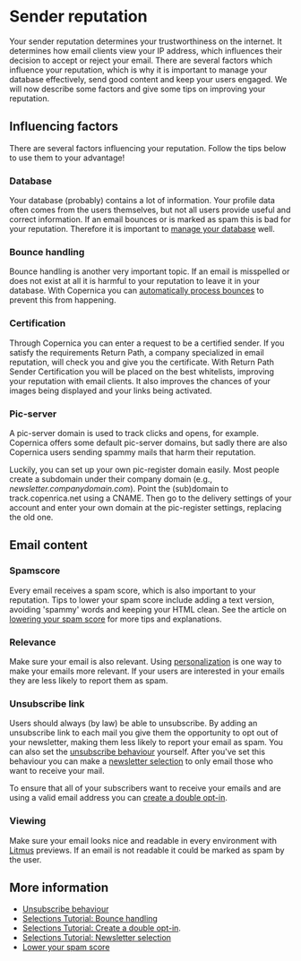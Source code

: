 # Sender reputation

Your sender reputation determines your trustworthiness on the internet. It 
determines how email clients view your IP address, which influences their 
decision to accept or reject your email. There are several factors which 
influence your reputation, which is why it is important to 
manage your database effectively, send good content 
and keep your users engaged. We will now describe some factors and give 
some tips on improving your reputation.

## Influencing factors

There are several factors influencing your reputation. Follow the tips 
below to use them to your advantage!

### Database

Your database (probably) contains a lot of information. Your profile data 
often comes from the users themselves, but not all users provide useful and 
correct information. If an email bounces or is marked as spam this is bad 
for your reputation. Therefore it is important to [manage your database](./database-introduction) 
well.

### Bounce handling

Bounce handling is another very important topic. If an email is misspelled 
or does not exist at all it is harmful to your reputation to leave it in your 
database. With Copernica you can [automatically process bounces](./automatically-process-bounces) 
to prevent this from happening.

### Certification

Through Copernica you can enter a request to be a certified sender. If 
you satisfy the requirements Return Path, a company specialized in email 
reputation, will check you and give you the certificate. With Return Path 
Sender Certification you will be placed on the best whitelists, improving 
your reputation with email clients. It also improves the chances of your 
images being displayed and your links being activated.

### Pic-server

A pic-server domain is used to track clicks and opens, for example. 
Copernica offers some default pic-server domains, but sadly there are 
also Copernica users sending spammy mails that harm their reputation.

Luckily, you can set up your own pic-register domain easily. Most people 
create a subdomain under their company domain 
(e.g., *newsletter.companydomain.com*). Point the (sub)domain to 
track.copenrica.net using a CNAME. Then go to the delivery settings of 
your account and enter your own domain at the pic-register settings, 
replacing the old one.

## Email content

### Spamscore

Every email receives a spam score, which is also important to your reputation. 
Tips to lower your spam score include adding a text version, avoiding 
'spammy' words and keeping your HTML clean. See the article on 
[lowering your spam score](./some-tips-to-lower-your-email-spam-score) for more 
tips and explanations.

### Relevance

Make sure your email is also relevant. Using [personalization](./personalization) 
is one way to make your emails more relevant. If your users are interested 
in your emails they are less likely to report them as spam.

### Unsubscribe link

Users should always (by law) be able to unsubscribe. 
By adding an unsubscribe link to each mail you give them the opportunity 
to opt out of your newsletter, making them less likely to report your email 
as spam. You can also set the [unsubscribe behaviour](database-unsubscribe-behavior) 
yourself. After you've set this behaviour you can make a 
[newsletter selection](./create-a-mailing-list) to only email those who 
want to receive your mail.

To ensure that all of your subscribers want to receive your emails and are 
using a valid email address you can [create a double opt-in](create-a-double-optin-for-new-subscribers).

### Viewing

Make sure your email looks nice and readable in every environment with 
[Litmus](./litmus) previews. If an email is not readable it could be 
marked as spam by the user.

## More information

* [Unsubscribe behaviour](database-unsubscribe-behavior) 
* [Selections Tutorial: Bounce handling](./automatically-process-bounces) 
* [Selections Tutorial: Create a double opt-in](create-a-double-optin-for-new-subscribers).
* [Selections Tutorial: Newsletter selection](./create-a-mailing-list)
* [Lower your spam score](./some-tips-to-lower-your-email-spam-score)
